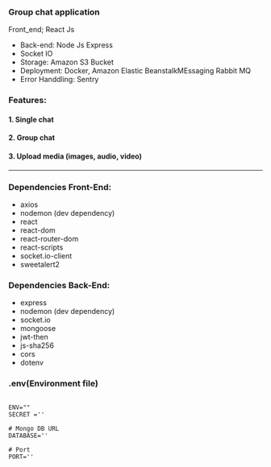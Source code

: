### Group chat application
Front_end; React Js
* Back-end: Node Js Express
* Socket IO
* Storage: Amazon S3 Bucket
* Deployment: Docker, Amazon Elastic  BeanstalkMEssaging Rabbit MQ
* Error Handdling: Sentry 

### Features:
 #### 1. Single chat
 #### 2. Group chat
 #### 3. Upload media (images, audio, video)
---

### **Dependencies Front-End:**
   * axios
   * nodemon (dev dependency)
   * react
   * react-dom
   * react-router-dom
   * react-scripts
   * socket.io-client
   * sweetalert2
   
### **Dependencies Back-End:**
   * express
   * nodemon (dev dependency)
   * socket.io
   * mongoose
   * jwt-then
   * js-sha256
   * cors
   * dotenv

### .env(Environment file)
```

ENV=""
SECRET =''

# Mongo DB URL
DATABASE=''

# Port
PORT=''
```

